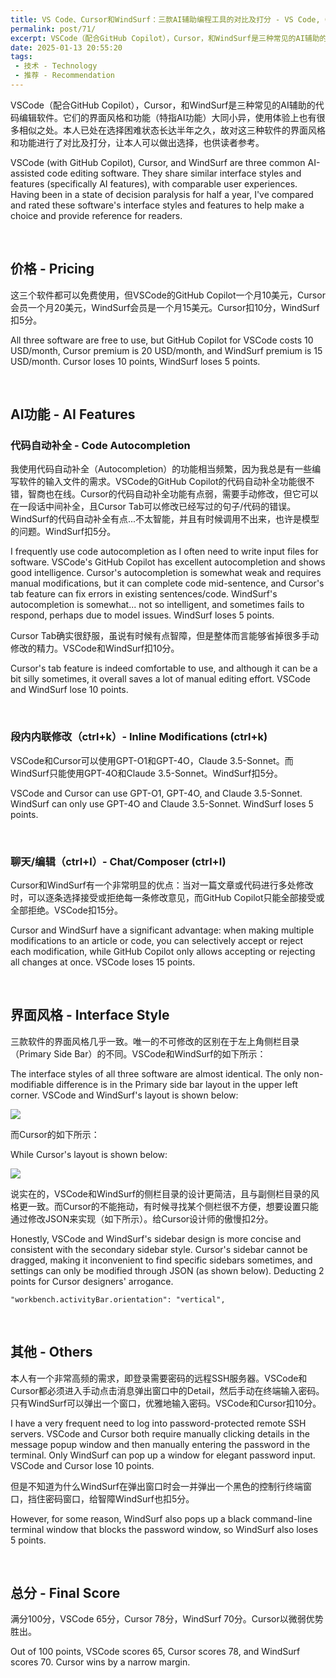 ```yaml
---
title: VS Code、Cursor和WindSurf：三款AI辅助编程工具的对比及打分 - VS Code, Cursor, and WindSurf：A Comparison and Rating of Three AI-Assisted Programming Tools
permalink: post/71/
excerpt: VSCode（配合GitHub Copilot），Cursor，和WindSurf是三种常见的AI辅助的代码编辑软件。它们的界面风格和功能（特指AI功能）大同小异，使用体验上也有很多相似之处。本人已处在选择困难状态长达半年之久，故对这三种软件的界面风格和功能进行了对比及打分。最终，Cursor以微弱优势胜出。<br>VSCode (with GitHub Copilot), Cursor, and WindSurf are three common AI-assisted code editing software. They share similar interface styles and features (specifically AI features), with comparable user experiences. Having been in a state of decision paralysis for half a year, I've compared and rated these three software's interface styles and features. In the end, Cursor emerged victorious by a narrow margin.
date: 2025-01-13 20:55:20
tags: 
 - 技术 - Technology
 - 推荐 - Recommendation
---
```


VSCode（配合GitHub Copilot），Cursor，和WindSurf是三种常见的AI辅助的代码编辑软件。它们的界面风格和功能（特指AI功能）大同小异，使用体验上也有很多相似之处。本人已处在选择困难状态长达半年之久，故对这三种软件的界面风格和功能进行了对比及打分，让本人可以做出选择，也供读者参考。

VSCode (with GitHub Copilot), Cursor, and WindSurf are three common AI-assisted code editing software. They share similar interface styles and features (specifically AI features), with comparable user experiences. Having been in a state of decision paralysis for half a year, I've compared and rated these software's interface styles and features to help make a choice and provide reference for readers.

<br>

## 价格 - Pricing

这三个软件都可以免费使用，但VSCode的GitHub Copilot一个月10美元，Cursor会员一个月20美元，WindSurf会员是一个月15美元。Cursor扣10分，WindSurf扣5分。

All three software are free to use, but GitHub Copilot for VSCode costs 10 USD/month, Cursor premium is 20 USD/month, and WindSurf premium is 15 USD/month. Cursor loses 10 points, WindSurf loses 5 points.

<br>

## AI功能 - AI Features

### 代码自动补全 - Code Autocompletion

我使用代码自动补全（Autocompletion）的功能相当频繁，因为我总是有一些编写软件的输入文件的需求。VSCode的GitHub Copilot的代码自动补全功能很不错，智商也在线。Cursor的代码自动补全功能有点弱，需要手动修改，但它可以在一段话中间补全，且Cursor Tab可以修改已经写过的句子/代码的错误。WindSurf的代码自动补全有点...不太智能，并且有时候调用不出来，也许是模型的问题。WindSurf扣5分。

I frequently use code autocompletion as I often need to write input files for software. VSCode's GitHub Copilot has excellent autocompletion and shows good intelligence. Cursor's autocompletion is somewhat weak and requires manual modifications, but it can complete code mid-sentence, and Cursor's tab feature can fix errors in existing sentences/code. WindSurf's autocompletion is somewhat... not so intelligent, and sometimes fails to respond, perhaps due to model issues. WindSurf loses 5 points.

Cursor Tab确实很舒服，虽说有时候有点智障，但是整体而言能够省掉很多手动修改的精力。VSCode和WindSurf扣10分。

Cursor's tab feature is indeed comfortable to use, and although it can be a bit silly sometimes, it overall saves a lot of manual editing effort. VSCode and WindSurf lose 10 points.

<br>

### 段内内联修改（ctrl+k）- Inline Modifications (ctrl+k)

VSCode和Cursor可以使用GPT-O1和GPT-4O，Claude 3.5-Sonnet。而WindSurf只能使用GPT-4O和Claude 3.5-Sonnet。WindSurf扣5分。

VSCode and Cursor can use GPT-O1, GPT-4O, and Claude 3.5-Sonnet. WindSurf can only use GPT-4O and Claude 3.5-Sonnet. WindSurf loses 5 points.

<br>

### 聊天/编辑（ctrl+l）- Chat/Composer (ctrl+l)

Cursor和WindSurf有一个非常明显的优点：当对一篇文章或代码进行多处修改时，可以逐条选择接受或拒绝每一条修改意见，而GitHub Copilot只能全部接受或全部拒绝。VSCode扣15分。

Cursor and WindSurf have a significant advantage: when making multiple modifications to an article or code, you can selectively accept or reject each modification, while GitHub Copilot only allows accepting or rejecting all changes at once. VSCode loses 15 points.

<br>

## 界面风格 - Interface Style

三款软件的界面风格几乎一致。唯一的不可修改的区别在于左上角侧栏目录（Primary Side Bar）的不同。VSCode和WindSurf的如下所示：

The interface styles of all three software are almost identical. The only non-modifiable difference is in the Primary side bar layout in the upper left corner. VSCode and WindSurf's layout is shown below:

![](1.png)

而Cursor的如下所示：

While Cursor's layout is shown below:

![](2.png)

说实在的，VSCode和WindSurf的侧栏目录的设计更简洁，且与副侧栏目录的风格更一致。而Cursor的不能拖动，有时候寻找某个侧栏很不方便，想要设置只能通过修改JSON来实现（如下所示）。给Cursor设计师的傲慢扣2分。

Honestly, VSCode and WindSurf's sidebar design is more concise and consistent with the secondary sidebar style. Cursor's sidebar cannot be dragged, making it inconvenient to find specific sidebars sometimes, and settings can only be modified through JSON (as shown below). Deducting 2 points for Cursor designers' arrogance.

`"workbench.activityBar.orientation": "vertical",`

<br>

## 其他 - Others

本人有一个非常高频的需求，即登录需要密码的远程SSH服务器。VSCode和Cursor都必须进入手动点击消息弹出窗口中的Detail，然后手动在终端输入密码。只有WindSurf可以弹出一个窗口，优雅地输入密码。VSCode和Cursor扣10分。

I have a very frequent need to log into password-protected remote SSH servers. VSCode and Cursor both require manually clicking details in the message popup window and then manually entering the password in the terminal. Only WindSurf can pop up a window for elegant password input. VSCode and Cursor lose 10 points.

但是不知道为什么WindSurf在弹出窗口时会一并弹出一个黑色的控制行终端窗口，挡住密码窗口，给智障WindSurf也扣5分。

However, for some reason, WindSurf also pops up a black command-line terminal window that blocks the password window, so WindSurf also loses 5 points.

<br>

## 总分 - Final Score

满分100分，VSCode 65分，Cursor 78分，WindSurf 70分。Cursor以微弱优势胜出。

Out of 100 points, VSCode scores 65, Cursor scores 78, and WindSurf scores 70. Cursor wins by a narrow margin.
